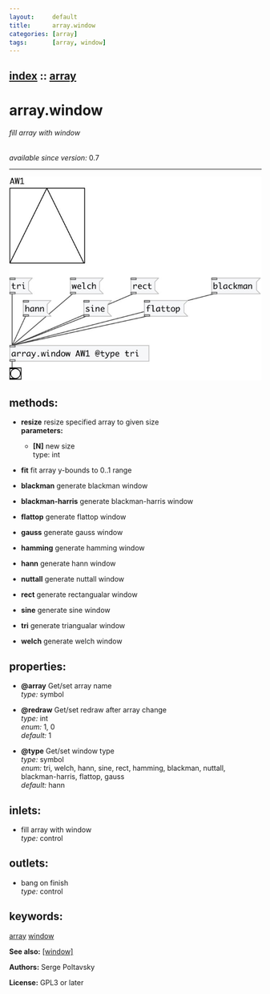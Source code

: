 ```yaml
---
layout:     default
title:      array.window
categories: [array]
tags:       [array, window]
---
```

[index](index.html) :: [array](category_array.html)
---

# array.window

###### fill array with window

*available since version:* 0.7

---




[![example](../examples/img/array.window.jpg)](../examples/pd/array.window.pd)





## methods:

* **resize**
resize specified array to given size<br>
  __parameters:__
  - **[N]** new size<br>
    type: int <br>

* **fit**
fit array y-bounds to 0..1 range<br>

* **blackman**
generate blackman window<br>

* **blackman-harris**
generate blackman-harris window<br>

* **flattop**
generate flattop window<br>

* **gauss**
generate gauss window<br>

* **hamming**
generate hamming window<br>

* **hann**
generate hann window<br>

* **nuttall**
generate nuttall window<br>

* **rect**
generate rectangualar window<br>

* **sine**
generate sine window<br>

* **tri**
generate triangualar window<br>

* **welch**
generate welch window<br>




## properties:

* **@array** 
Get/set array name<br>
_type:_ symbol<br>

* **@redraw** 
Get/set redraw after array change<br>
_type:_ int<br>
_enum:_ 1, 0<br>
_default:_ 1<br>

* **@type** 
Get/set window type<br>
_type:_ symbol<br>
_enum:_ tri, welch, hann, sine, rect, hamming, blackman, nuttall, blackman-harris, flattop, gauss<br>
_default:_ hann<br>



## inlets:

* fill array with window<br>
_type:_ control



## outlets:

* bang on finish<br>
_type:_ control



## keywords:

[array](keywords/array.html)
[window](keywords/window.html)



**See also:**
[\[window\]](window.html)




**Authors:** Serge Poltavsky




**License:** GPL3 or later





